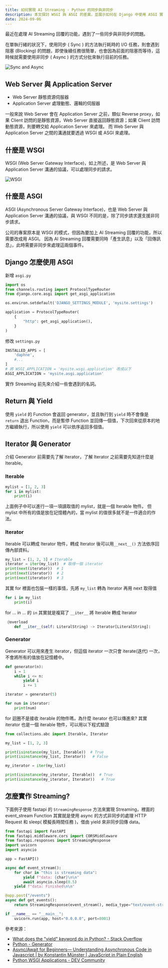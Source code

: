 ```yaml
---
title: 如何實現 AI Streaming - Python 的同步與非同步
description: 本文探討 WSGI 與 ASGI 的差異，並展示如何在 Django 中使用 ASGI 實現 AI Streaming 的非同步處理。
date: 2024-09-06
---
```


最近在處理 AI Streaming 回覆的功能，遇到了一些同步與非同步的問題。

在單執行緒的狀況下，使用同步 ( Sync ) 的方法執行耗時的 I/O 任務，則會遇到阻塞 (Blocking) 的問題，即使後續任務很簡單，也會因為前面的阻塞而等待，這時候就需要使用非同步 ( Async ) 的方式分批來執行目前的任務。

![Sync and Async](public/2024/how-to-implement-ai-streaming/sync-and-async.jpg)

## Web Server 與 Application Server

- Web Server 靜態資源伺服器
- Application Server 處理動態、邏輯的伺服器

一般來說 Web Server 會在 Application Server 之前，類似 Reverse proxy，如果 Client 訪問的是靜態資源，Web Server 直接返回靜態資源；如果 Client 訪問動態資源，則要轉交給 Application Server 來處理。
而 Web Server 與 Application Server 之間的溝通就要透過 WSGI 或 ASGI 來處理。

## 什麼是 WSGI

WSGI (Web Server Gateway Interface)，如上所述，是 Web Server 與 Application Server 溝通的協議，可以處理同步的請求。

![WSGI](public/2024/how-to-implement-ai-streaming/wsgi.jpg)

## 什麼是 ASGI

ASGI (Asynchronous Server Gateway Interface)，也是 Web Server 與 Application Server 溝通的協議，與 WSGI 不同的是，除了同步請求還支援非同步請求。

公司的專案原本是 WSGI 的模式，但因為要加上 AI Streaming 回覆的功能，所以需要改成用 ASGI。
因為 AI Streaming 回覆需要同時「產生訊息」以及「回傳訊息」，此時需要非同步來處理這兩個事件。

## Django 怎麼使用 ASGI

新增 `asgi.py`

```python
import os
from channels.routing import ProtocolTypeRouter
from django.core.asgi import get_asgi_application

os.environ.setdefault('DJANGO_SETTINGS_MODULE', 'mysite.settings')

application = ProtocolTypeRouter(
    {
        "http": get_asgi_application(),
    }
)
```

修改 `settings.py`

```python
INSTALLED_APPS = [
    'daphne',
	#...
]
# 將 WSGI_APPLICATION = 'mysite.wsgi.application' 改成以下
ASGI_APPLICATION = 'mysite.asgi.application'
```

實作 Streaming 前先來介紹一些會遇到的名詞。

## Return 與 Yield

使用 `yield` 的 Function 會返回 generator，並且執行到 `yield` 時不會像是 `return` 退出 Function，而是暫停 Function 並回傳一個值，下次回來從原本的地方繼續執行，所以使用 `yield` 可以依序返回多個值。

## Iterator 與 Generator

介紹 Generator 前需要先了解 Iterator，了解 Iterator 之前需要先知道什麼是 Iterable。

### Iterable

```python
mylist = [1, 2, 3]
for i in mylist:
    print(i)
```

上面例子中可以進行一項一項讀取值的 mylist，就是一個 Iterable 物件。
但 mylist 中所有的值是放在記憶體內的，當 mylist 的值很多就不是一件適合的作法。

### Iterator

Iterable 可以轉成 Iterator 物件，轉成 Iterator 後可以用`__next__()` 方法依序回傳內部資料。

```python
my_list = [1, 2, 3] # Iterable
iterator = iter(my_list)  # 取得一個 iterator
print(next(iterator))  # 1
print(next(iterator))  # 2
print(next(iterator))  # 3
```

其實 for 裡面也包裝一樣的事情，先將 `my_list` 轉為 Iterator 再用 next 取得值

```python
for i in my_list
	print(i)
```

for ... in ... 的 `in` 其實就是複寫了 `__iter__` 將 Iterable 轉成 Iterator

```python
 @overload
    def __iter__(self: LiteralString) -> Iterator[LiteralString]:
```

### Generator

Generator 可以用來產生 iterator，但這個 iterator 一次只會 iterate(迭代) 一次，不會將所有的值放在記憶體中。

```python
def generator(n):
    i = 1
    while i <= n:
        yield i
        i += 1

iterator = generator(5)

for num in iterator:
    print(num)
```

for 迴圈不是接收 iterable 的物件嗎，為什麼 iterator 也可以傳進來?
其實 iterator 也是一個 iterable 物件，可以用以下程式驗證

```python
from collections.abc import Iterable, Iterator

my_list = [1, 2, 3]

print(isinstance(my_list, Iterable))  # True
print(isinstance(my_list, Iterator))   # False

my_iterator = iter(my_list)

print(isinstance(my_iterator, Iterable))  # True
print(isinstance(my_iterator, Iterator))   # True
```

## 怎麼實作 Streaming?

下面例子使用 fastapi 的 `StreamingResponse` 方法來實現 Streaming，裡面的 event_stream Function 其實就是使用 async 的方式非同步的處理 HTTP Request 和 sleep( 模擬長時間任務 )，借由 yield 來非同步回傳 data。

```python
from fastapi import FastAPI
from fastapi.middleware.cors import CORSMiddleware
from fastapi.responses import StreamingResponse
import uvicorn
import asyncio

app = FastAPI()

async def event_stream():
    for char in "this is streaming data":
        yield f"data: {char}\n\n"
        await asyncio.sleep(0.5)
    yield f"data: Finished\n\n"

@app.post("/events")
async def get_events():
    return StreamingResponse(event_stream(), media_type="text/event-stream")

if __name__ == "__main__":
    uvicorn.run(app, host="0.0.0.0", port=8001)

```

參考來源：

- [What does the "yield" keyword do in Python? - Stack Overflow](https://stackoverflow.com/questions/231767/what-does-the-yield-keyword-do-in-python)
- [Python - Generator](https://docs.python.org/3/glossary.html#term-generator)
- [Async/Await for Beginners— Understanding Asynchronous Code in Javascript | by Konstantin Münster | JavaScript in Plain English](https://javascript.plainenglish.io/async-await-for-beginners-understanding-asynchronous-code-in-javascript-748b57ae94e2)
- [Python WSGI Applications - DEV Community](https://dev.to/afrazkhan/python-wsgi-applications-1kjb)
